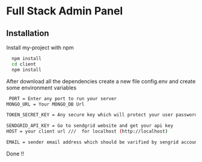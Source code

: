 # Full Stack Admin Panel

 
## Installation

Install my-project with npm

```bash
  npm install 
  cd client
  npm install
```
After download all the dependencies create a new file 
config.env and create some environment variables

```bash
 PORT = Enter any port to run your server
MONGO_URL = Your MONGO_DB Url 

TOKEN_SECRET_KEY = Any secure key which will protect your user password 

SENDGRID_API_KEY = Go to sendgrid website and get your api key
HOST = your client url ///  for localhost (http://localhost)

EMAIL = sender email address which should be varified by sengrid account /// (sumitkosta07@gmail.com)
```

Done !!
